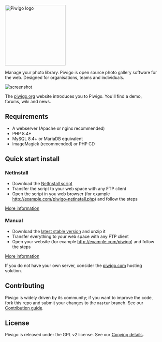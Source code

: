 <img src="https://piwigo.org/plugins/piwigo-piwigodotorg/images/piwigo.org.svg" width="200" alt="Piwigo logo">

Manage your photo library. Piwigo is open source photo gallery software for the web. Designed for organisations, teams and individuals.

![screenshot](https://piwigo.org/screenshots/github-screenshot-2.10.jpg)

The [piwigo.org](https://piwigo.org) website introduces you to Piwigo. You'll find a demo, forums, wiki and news.
 
## Requirements

 * A webserver (Apache or nginx recommended)
 * PHP 8.4+
 * MySQL 8.4+ or MariaDB equivalent
 * ImageMagick (recommended) or PHP GD

## Quick start install

### NetInstall

 * Download the [NetInstall script](https://piwigo.org/download/dlcounter.php?code=netinstall)
 * Transfer the script to your web space with any FTP client
 * Open the script in you web browser (for example http://example.com/piwigo-netinstall.php) and follow the steps

[More information](https://piwigo.org/guides/install/netinstall)

### Manual

 * Download the [latest stable version](https://piwigo.org/download/dlcounter.php?code=latest) and unzip it
 * Transfer everything to your web space with any FTP client
 * Open your website (for example http://example.com/piwigo) and follow the steps

[More information](https://piwigo.org/guides/install/manual)

If you do not have your own server, consider the [piwigo.com](https://piwigo.com/) hosting solution.

## Contributing

Piwigo is widely driven by its community; if you want to improve the code, fork this repo and submit your changes to the `master` branch. See our [Contribution guide](https://github.com/Piwigo/Piwigo/blob/master/docs/CONTRIBUTING.md).

## License

Piwigo is released under the GPL v2 license. See our [Copying details](https://github.com/Piwigo/Piwigo/blob/master/COPYING.txt).
